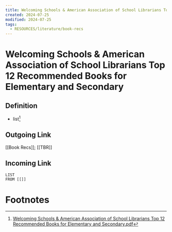 ```yaml
---
title: Welcoming Schools & American Association of School Librarians Top 12 Recommended Books for Elementary and Secondary
created: 2024-07-25
modified: 2024-07-25
tags:
  - RESOURCES/literature/book-recs
---
```

# Welcoming Schools & American Association of School Librarians Top 12 Recommended Books for Elementary and Secondary
## Definition
- list[^1]
## Outgoing Link
[[Book Recs]]; [[TBR]]
## Incoming Link
```dataview
LIST
FROM [[]]
```
# Footnotes

[^1]: [Welcoming Schools & American Association of School Librarians Top 12 Recommended Books for Elementary and Secondary.pdf](https://hrc-prod-requests.s3-us-west-2.amazonaws.com/welcoming-schools/documents/2023-Welcoming-Schools-AASL-Top-12-Booklist.pdf)
